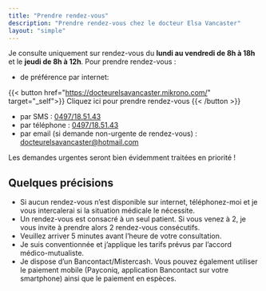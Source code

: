 ```yaml
---
title: "Prendre rendez-vous"
description: "Prendre rendez-vous chez le docteur Elsa Vancaster"
layout: "simple"
---
```


Je consulte uniquement sur rendez-vous du **lundi au vendredi de 8h à 18h** et le **jeudi de 8h à 12h**. Pour prendre rendez-vous :

- de préférence par internet:

{{< button href="https://docteurelsavancaster.mikrono.com/" target="_self">}}
Cliquez ici pour prendre rendez-vous
{{< /button >}}
<br>

- par SMS : [0497/18.51.43](sms:+32497185143)
- par téléphone : [0497/18.51.43](tel:+32497185143)
- par email (si demande non-urgente de rendez-vous) : [docteurelsavancaster@hotmail.com](mailto:docteurelsavancaster@hotmail.com)

Les demandes urgentes seront bien évidemment traitées en priorité !

## Quelques précisions

- Si aucun rendez-vous n’est disponible sur internet, téléphonez-moi et je vous intercalerai si la situation médicale le nécessite.
- Un rendez-vous est consacré à un seul patient. Si vous venez à 2, je vous invite à prendre alors 2 rendez-vous consécutifs.
- Veuillez arriver 5 minutes avant l’heure de votre consultation.
- Je suis conventionnée et j’applique les tarifs prévus par l’accord médico-mutualiste.
- Je dispose d’un Bancontact/Mistercash. Vous pouvez également utiliser le paiement mobile (Payconiq, application Bancontact sur votre smartphone) ainsi que le paiement en espèces.